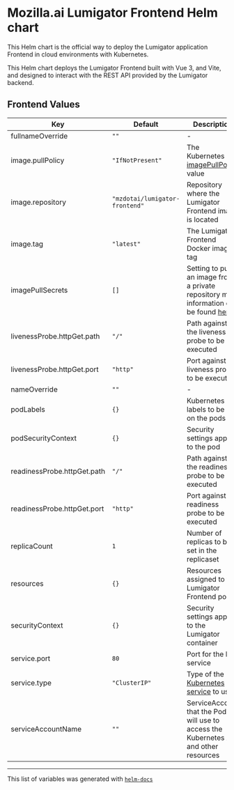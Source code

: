 # Mozilla.ai Lumigator Frontend Helm chart

This Helm chart is the official way to deploy the Lumigator application Frontend in cloud environments with Kubernetes.

This Helm chart deploys the Lumigator Frontend built with Vue 3, and Vite, and designed to interact with the REST API provided by the Lumigator backend.

## Frontend Values

| Key | Default | Description |
|-----|---------|-------------|
| fullnameOverride | `""` | - |
| image.pullPolicy | `"IfNotPresent"` | The Kubernetes [imagePullPolicy](https://kubernetes.io/docs/concepts/containers/images/#updating-images) value |
| image.repository | `"mzdotai/lumigator-frontend"` | Repository where the Lumigator Frontend image is located |
| image.tag | `"latest"` | The Lumigator Frontend Docker image tag |
| imagePullSecrets | `[]` | Setting to pull an image from a private repository more information can be found [here](https://kubernetes.io/docs/tasks/configure-pod-container/pull-image-private-registry/) |
| livenessProbe.httpGet.path | `"/"` | Path against the liveness probe to be executed |
| livenessProbe.httpGet.port | `"http"` | Port against the liveness probe to be executed |
| nameOverride | `""` | - |
| podLabels | `{}` | Kubernetes labels to be set on the pods |
| podSecurityContext | `{}` | Security settings applied to the pod |
| readinessProbe.httpGet.path | `"/"` | Path against the readiness probe to be executed |
| readinessProbe.httpGet.port | `"http"` | Port against the readiness probe to be executed |
| replicaCount | `1` | Number of replicas to be set in the replicaset |
| resources | `{}` | Resources assigned to the Lumigator Frontend pod |
| securityContext | `{}` | Security settings applied to the Lumigator container |
| service.port | `80` | Port for the http service |
| service.type | `"ClusterIP"` | Type of the [Kubernetes service](https://kubernetes.io/docs/concepts/services-networking/service/#publishing-services-service-types) to use |
| serviceAccountName | `""` | ServiceAccount that the Pod will use to access the Kubernetes API and other resources |

----------------------------------------------

This list of variables was generated with [`helm-docs`](https://github.com/norwoodj/helm-docs)
